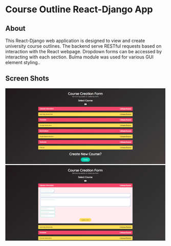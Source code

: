 # Course Outline React-Django App

## About

This React-Django web application is designed to view and create university course outlines. The backend serve RESTful requests based on interaction with the React webpage. Dropdown forms can be accessed by interacting with each section. Bulma module was used for various GUI element styling..

## Screen Shots

<img src='Images/Courseoutlinereact.png' width="500">
<img src='Images/Courseoutline2.png' width="500">


